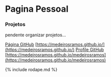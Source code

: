 # Pagina Pessoal

### Projetos

pendente organizar projetos...

[Página GitHub](https://github.com/medeirosramos/medeirosramos.github.io) [https://medeirosramos.github.io/](https://medeirosramos.github.io/)
[Profile GitHub](https://github.com/medeirosramos/medeirosramos) [https://medeirosramos.github.io/medeirosramos](https://medeirosramos.github.io/medeirosramos)

{% include rodape.md %}
